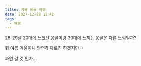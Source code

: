 ```yaml
---
title: 겨울 몽골 여행
date: 2027-12-28 12:42
tags:
  - 여행
---
```


28-29살 20대에 느꼈던 몽골이랑 30대에 느끼는 몽골은 다른 느낌일까?

뭐 여름 겨울이니 당연히 다르긴 하겟지만ㅋ

과연 갈 것 인가...

